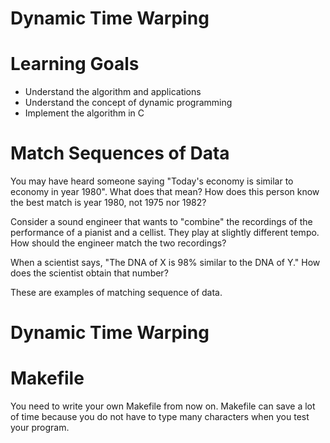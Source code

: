 # Dynamic Time Warping

Learning Goals
==============

* Understand the algorithm and applications
* Understand the concept of dynamic programming
* Implement the algorithm in C

Match Sequences of Data
=======================

You may have heard someone saying "Today's economy is similar to
economy in year 1980".  What does that mean?  How does this person
know the best match is year 1980, not 1975 nor 1982?

Consider a sound engineer that wants to "combine" the recordings of
the performance of a pianist and a cellist. They play at slightly
different tempo. How should the engineer match the two recordings?

When a scientist says, "The DNA of X is 98% similar to the DNA of Y."
How does the scientist obtain that number?

These are examples of matching sequence of data.



Dynamic Time Warping
====================

Makefile
========

You need to write your own Makefile from now on.  Makefile can save a
lot of time because you do not have to type many characters when you
test your program.

